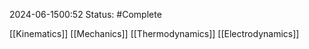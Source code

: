 2024-06-1500:52
Status: #Complete 

[[Kinematics]]
[[Mechanics]]
[[Thermodynamics]]
[[Electrodynamics]]